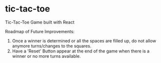 # tic-tac-toe
Tic-Tac-Toe Game built with React

Roadmap of Future Improvements:

1.  Once a winner is determined or all the spaces are filled up, do not allow anymore turns/changes to the squares.
2.  Have a 'Reset' Button appear at the end of the game when there is a winner or no more turns available.
